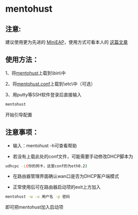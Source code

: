 # mentohust

## 注意:
建议使用更为先进的 [MiniEAP](https://github.com/ysc3839/openwrt-minieap/tree/gzhu)，使用方式可看本人的 [这篇文章](https://www.snow-mountain.life/mentohust-minieap/)

## 使用方法：
1、将[mentohust](bin/mentohust)上载到\bin\中

2、将[mentohust.conf](etc/)上载到\etc\中（可选）

3、用putty等SSH软件登录后直接输入
```sh
mentohust
```
开始引导配置

## 注意事项：
* 输入：mentohust -h可查看帮助

* 若没有上载此处的conf文件，可能需要手动修改DHCP脚本为
```sh
udhcpc -i(你的网卡，这里conf的为eth0.2)
```
* 在路由器管理界面确认wan口是否为DHCP客户端模式

* 正常使用后可在路由器启动项的exit上方加入
```sh
mentohust -w -u 用户名 -p 密码
```
即可把mentohust加入启动项
